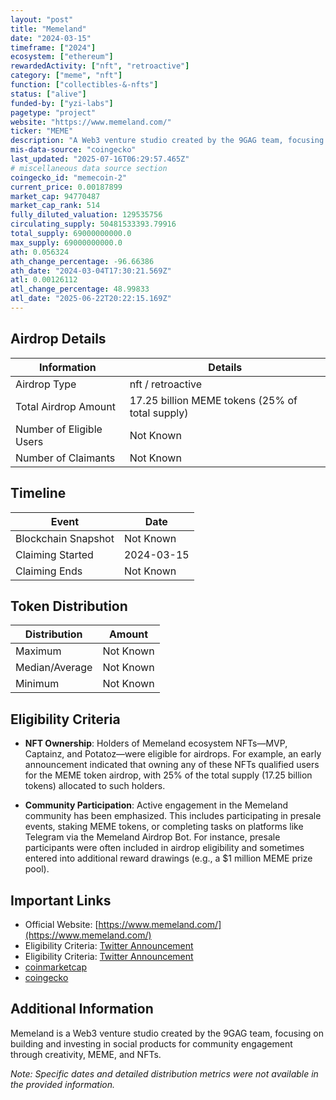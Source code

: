 ```yaml
---
layout: "post"
title: "Memeland"
date: "2024-03-15"
timeframe: ["2024"]
ecosystem: ["ethereum"]
rewardedActivity: ["nft", "retroactive"]
category: ["meme", "nft"]
function: ["collectibles-&-nfts"]
status: ["alive"]
funded-by: ["yzi-labs"]
pagetype: "project"
website: "https://www.memeland.com/"
ticker: "MEME"
description: "A Web3 venture studio created by the 9GAG team, focusing on building and investing in social products for community engagement through creativity, MEME, and NFTs. "
mis-data-source: "coingecko"
last_updated: "2025-07-16T06:29:57.465Z"
# miscellaneous data source section
coingecko_id: "memecoin-2"
current_price: 0.00187899
market_cap: 94770487
market_cap_rank: 514
fully_diluted_valuation: 129535756
circulating_supply: 50481533393.79916
total_supply: 69000000000.0
max_supply: 69000000000.0
ath: 0.056324
ath_change_percentage: -96.66386
ath_date: "2024-03-04T17:30:21.569Z"
atl: 0.00126112
atl_change_percentage: 48.99833
atl_date: "2025-06-22T20:22:15.169Z"
---
```


## Airdrop Details

| Information              | Details                                         |
| ------------------------ | ----------------------------------------------- |
| Airdrop Type             | nft / retroactive                               |
| Total Airdrop Amount     | 17.25 billion MEME tokens (25% of total supply) |
| Number of Eligible Users | Not Known                                       |
| Number of Claimants      | Not Known                                       |

## Timeline

| Event               | Date       |
| ------------------- | ---------- |
| Blockchain Snapshot | Not Known  |
| Claiming Started    | 2024-03-15 |
| Claiming Ends       | Not Known  |

## Token Distribution

| Distribution   | Amount    |
| -------------- | --------- |
| Maximum        | Not Known |
| Median/Average | Not Known |
| Minimum        | Not Known |

## Eligibility Criteria

- **NFT Ownership**: Holders of Memeland ecosystem NFTs—MVP, Captainz, and Potatoz—were eligible for airdrops. For example, an early announcement indicated that owning any of these NFTs qualified users for the MEME token airdrop, with 25% of the total supply (17.25 billion tokens) allocated to such holders.

- **Community Participation**: Active engagement in the Memeland community has been emphasized. This includes participating in presale events, staking MEME tokens, or completing tasks on platforms like Telegram via the Memeland Airdrop Bot. For instance, presale participants were often included in airdrop eligibility and sometimes entered into additional reward drawings (e.g., a $1 million MEME prize pool).

## Important Links

- Official Website: [https://www.memeland.com/](https://www.memeland.com/)
- Eligibility Criteria: [Twitter Announcement](https://x.com/Memeland/status/1678443321482682369)
- Eligibility Criteria: [Twitter Announcement](https://x.com/Memeland/status/1720340304031814011)
- [coinmarketcap](https://coinmarketcap.com/currencies/meme)
- [coingecko](https://www.coingecko.com/en/coins/meme)

## Additional Information

Memeland is a Web3 venture studio created by the 9GAG team, focusing on building and investing in social products for community engagement through creativity, MEME, and NFTs.

_Note: Specific dates and detailed distribution metrics were not available in the provided information._